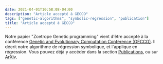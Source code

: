 ```yaml
---
date: 2021-04-01T10:58:08-04:00
description: "Article accepté à GECCO"
tags: ["genetic-algorithms", "symbolic-regression", "publication"]
title: "Article accepté à GECCO"
---
```


Notre papier "Zoetrope Genetic programming" vient d'être accepté à la conférence [Genetic and Evolutionary Computation Conference (GECCO)](https://gecco-2021.sigevo.org/HomePage).
Il décrit notre algorithme de régression symbolique, et l'applique en régression.
Vous pouvez déjà y accéder dans la section [Publications](/fr/publications), ou sur [ArXiv](http://arxiv.org/pdf/1308.2765.pdf).
